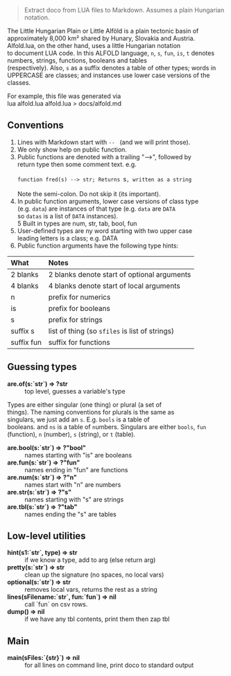 > Extract doco from LUA files to Markdown. Assumes a plain Hungarian notation.	
 	
The Little Hungarian Plain or Little Alföld is a plain tectonic	
basin of approximately 8,000 km² shared by Hunary, Slovakia and	
Austria.	
Alfold.lua, on the other hand,  uses a little Hungarian notation	
to document LUA code. In this ALFOLD language, `n`, `s`, `fun`,	
`is`, `t` denotes numbers, strings, functions, booleans and tables	
(respectively).  Also, `s` as a suffix denotes a table of other	
types;  words in UPPERCASE are classes; and instances use lower	
case versions of the classes.	
       	
For example, this file was generated via	
         lua alfold.lua alfold.lua > docs/alfold.md	
## Conventions	
 	
1. Lines with Markdown start with `-- ` (and  we will print those).	
2. We only show help on public function.	
3. Public functions are denoted with a  trailing "-->", followed by 	
   return type then some comment text. e.g.<br> 	
   `function fred(s) --> str; Returns `s`, written as a string`<br>   	
   Note the semi-colon. Do not skip it (its important).	
4. In public function arguments, lower case versions of class type 	
   (e.g. `data`) are instances of that type (e.g.  `data` are `DATA` 	
   so `datas` is a list of `DATA` instances).	
5  Built in types are num, str, tab, bool, fun	
6. User-defined types are ny word starting with two upper case 	
   leading letters is a class; e.g. DATA	
7. Public function arguments have the following type hints:	
   	
What        | Notes                                                                            	
:-----------|:--------------------------------------------	
2 blanks    | 2 blanks denote start of optional arguments 	
4 blanks    | 4 blanks denote start of local arguments   	
n           | prefix for numerics                       	
is          | prefix for booleans                   	
s           | prefix for strings                   	
suffix s    | list of thing (so `sfiles` is list of strings)	
suffix fun  | suffix for functions                                            	
  	
## Guessing types	

<dl>
<dt><b> are.of(s:`str`) &rArr;  ?str </b></dt><dd>   top level, guesses a variable's type </dd>
</dl>

Types are either singular (one thing) or plural (a set of	
things). The naming conventions for plurals is the same as	
singulars, we just add an `s`. E.g. `bools` is a table of	
booleans. and `ns` is a table of `n`umbers.	
Singulars are either `bools`, `fun` (function),	
`n` (number), `s` (string), or `t` (table).	

<dl>
<dt><b> are.bool(s:`str`) &rArr;  ?"bool" </b></dt><dd>  names starting with "is" are booleans </dd>
<dt><b> are.fun(s:`str`) &rArr;  ?"fun" </b></dt><dd>  names ending in "fun" are functions </dd>
<dt><b> are.num(s:`str`) &rArr;  ?"n" </b></dt><dd>  names start with "n" are numbers  </dd>
<dt><b> are.str(s:`str`) &rArr;  ?"s" </b></dt><dd>  names starting with "s" are strings </dd>
<dt><b> are.tbl(s:`str`) &rArr;  ?"tab" </b></dt><dd>  names ending the "s" are tables </dd>
</dl>

## Low-level utilities	

<dl>
<dt><b> hint(s1:`str`, type) &rArr;  str </b></dt><dd>  if we know a type, add to arg (else return arg) </dd>
<dt><b> pretty(s:`str`) &rArr;  str </b></dt><dd>  clean up the signature (no spaces, no local vars) </dd>
<dt><b> optional(s:`str`) &rArr;  str </b></dt><dd>  removes local vars, returns the rest as a string </dd>
<dt><b> lines(sFilename:`str`,  fun:`fun`) &rArr;  nil </b></dt><dd>  call `fun` on csv rows. </dd>
<dt><b> dump() &rArr;  nil </b></dt><dd>  if we have any tbl contents, print them then zap tbl </dd>
</dl>

## Main	

<dl>
<dt><b> main(sFiles:`{str}`) &rArr;  nil </b></dt><dd>  for all lines on command line, print doco to standard output </dd>
</dl>

